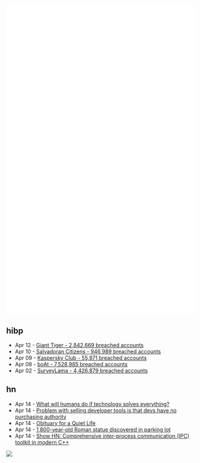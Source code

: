 ![Metrics](https://raw.githubusercontent.com/phixion/phixion/master/metrics.svg)

## hibp

<!--
for https://github.com/phixion/phixion/blob/main/.github/workflows/feeds.yml
-->
<!--START_SECTION:haveibeenpwnd-->
- Apr 12 - [Giant Tiger - 2,842,669 breached accounts](https://haveibeenpwned.com/PwnedWebsites#GiantTiger)
- Apr 10 - [Salvadoran Citizens - 946,989 breached accounts](https://haveibeenpwned.com/PwnedWebsites#SalvadoranCitizens)
- Apr 09 - [Kaspersky Club - 55,971 breached accounts](https://haveibeenpwned.com/PwnedWebsites#KasperskyClub)
- Apr 08 - [boAt - 7,528,985 breached accounts](https://haveibeenpwned.com/PwnedWebsites#boAt)
- Apr 02 - [SurveyLama - 4,426,879 breached accounts](https://haveibeenpwned.com/PwnedWebsites#SurveyLama)
<!--END_SECTION:haveibeenpwnd-->

## hn

<!--
for https://github.com/phixion/phixion/blob/main/.github/workflows/feeds.yml
-->
<!--START_SECTION:hn-->
- Apr 14 - [What will humans do if technology solves everything?](https://www.economist.com/finance-and-economics/2024/04/09/what-will-humans-do-if-technology-solves-everything)
- Apr 14 - [Problem with selling developer tools is that devs have no purchasing authority](https://twitter.com/d_feldman/status/1779203622351339955)
- Apr 14 - [Obituary for a Quiet Life](https://bittersoutherner.com/feature/2023/obituary-for-a-quiet-life)
- Apr 14 - [1,800-year-old Roman statue discovered in parking lot](https://www.cnn.com/2024/03/19/style/roman-statue-parking-lot-intl-scn-scli/index.html)
- Apr 14 - [Show HN: Comprehensive inter-process communication (IPC) toolkit in modern C++](https://github.com/Flow-IPC)
<!--END_SECTION:hn-->

<!--
for https://yhype.me
-->
![](https://hit.yhype.me/github/profile?user_id=13013670)
